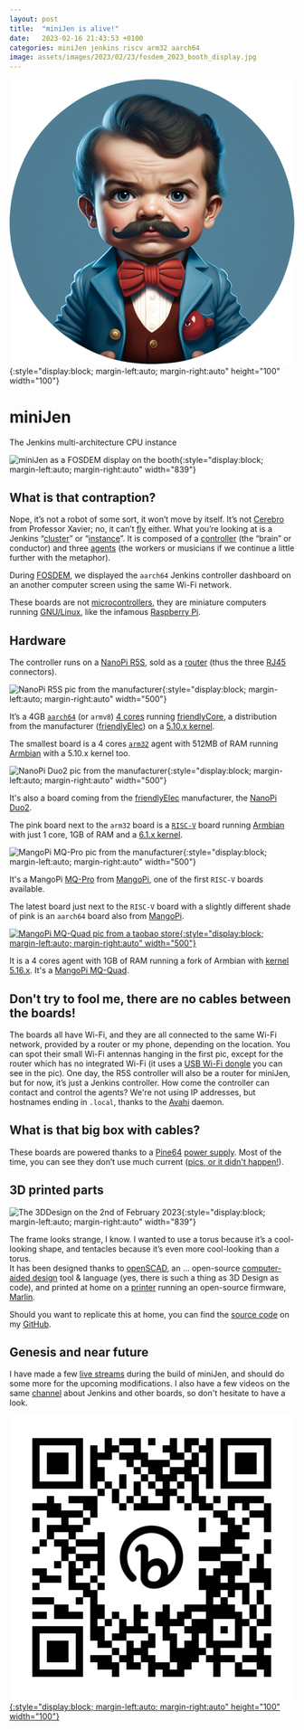 ```yaml
---
layout: post
title:  "miniJen is alive!"
date:   2023-02-16 21:43:53 +0100
categories: miniJen jenkins riscv arm32 aarch64
image: assets/images/2023/02/23/fosdem_2023_booth_display.jpg
---
```


![miniJen logo](/media/image2.png){:style="display:block; margin-left:auto; margin-right:auto" height="100" width="100"}

# miniJen
The Jenkins multi-architecture CPU instance

![miniJen as a FOSDEM display on the booth](/media/fosdem_2023_booth_display.jpg){:style="display:block; margin-left:auto; margin-right:auto" width="839"}

## What is that contraption?

Nope, it’s not a robot of some sort, it won’t move by itself.
It’s not [Cerebro](https://en.wikipedia.org/wiki/Cerebro) from Professor Xavier; no, it can’t [fly](https://all3dp.com/2/raspbery-pi-drone-simply-explained/) either.
What you’re looking at is a Jenkins “[cluster](https://www.jenkins.io/doc/book/installing/kubernetes/)” or “[instance](https://www.jenkins.io/doc/#what-is-jenkins)”.
It is composed of a [controller](https://www.jenkins.io/doc/book/using/using-agents/#using-jenkins-agents) (the “brain” or conductor) and three [agents](https://www.jenkins.io/doc/book/using/using-agents/) (the workers or musicians if we continue a little further with the metaphor).

During [FOSDEM](https://fosdem.org/2023/), we displayed the `aarch64` Jenkins controller dashboard on an another computer screen using the same Wi-Fi network.


These boards are not [microcontrollers](https://en.wikipedia.org/wiki/Microcontroller), they are miniature computers running [GNU/Linux](https://en.wikipedia.org/wiki/Linux), like the infamous [Raspberry Pi](https://en.wikipedia.org/wiki/Raspberry_Pi).

## Hardware

The controller runs on a [NanoPi R5S](https://www.friendlyelec.com/index.php?route=product/product&product_id=287), sold as a [router](https://en.wikipedia.org/wiki/Router_(computing)) (thus the three [RJ45](https://en.wikipedia.org/wiki/Modular_connector#8P8C) connectors).

![NanoPi R5S pic from the manufacturer](https://wiki.friendlyelec.com/wiki/images/8/8f/NanoPi_R5S-01B.jpg){:style="display:block; margin-left:auto; margin-right:auto" width="500"}

It’s a 4GB [`aarch64`](https://en.wikipedia.org/wiki/AArch64) (or `armv8`) [4 cores](https://wiki.friendlyelec.com/wiki/index.php/File:Rockchip_RK3568B2_Datasheet_V1.0.pdf) running [friendlyCore](https://wiki.friendlyelec.com/wiki/index.php/FriendlyCore_(based_on_ubuntu-core_with_Qt)), a distribution from the manufacturer ([friendlyElec](https://friendlyelec.com/)) on a [5.10.x kernel](https://cdn.kernel.org/pub/linux/kernel/v5.x/ChangeLog-5.10).

The smallest board is a 4 cores [`arm32`](https://en.wikipedia.org/wiki/ARM_architecture_family#32-bit_architecture) agent with 512MB of RAM running [Armbian](https://en.wikipedia.org/wiki/Armbian) with a 5.10.x kernel too.

![NanoPi Duo2 pic from the manufacturer](https://wiki.friendlyelec.com/wiki/images/0/04/NanoPi_Duo2-2.jpg){:style="display:block; margin-left:auto; margin-right:auto" width="500"}

It's also a board coming from the [friendlyElec](https://friendlyelec.com/) manufacturer, the [NanoPi Duo2](https://www.friendlyelec.com/index.php?route=product/product&path=69&product_id=244&sort=p.price&order=ASC).

The pink board next to the `arm32` board is a [`RISC-V`](https://en.wikipedia.org/wiki/RISC-V) board running [Armbian](https://forum.armbian.com/topic/21465-armbian-image-and-build-support-for-risc-v/) with just 1 core, 1GB of RAM and a [6.1.x kernel](https://cdn.kernel.org/pub/linux/kernel/v6.x/ChangeLog-6.1).

![MangoPi MQ-Pro pic from the manufacturer](https://mangopi.org/_media/img_0363_-2048.jpg?w=800&tok=39dc16){:style="display:block; margin-left:auto; margin-right:auto" width="500"}

It's a MangoPi [MQ-Pro](https://mangopi.org/mqpro) from [MangoPi](https://mangopi.org/), one of the first `RISC-V` boards available.

The latest board just next to the `RISC-V` board with a slightly different shade of pink is an `aarch64` board also from [MangoPi](https://mangopi.org/).

[![MangoPi MQ-Quad pic from a taobao store](http://img.alicdn.com/imgextra/i1/479269519/O1CN01kCi5J32KBkxWQCuuc_!!479269519.jpg){:style="display:block; margin-left:auto; margin-right:auto" width="500"}](https://world.taobao.com/item/662901818090.htm)

It is a 4 cores agent with 1GB of RAM running a fork of Armbian with [kernel 5.16.x](https://cdn.kernel.org/pub/linux/kernel/v5.x/ChangeLog-5.16).
It's a [MangoPi MQ-Quad](https://mangopi.org/mqquad).

## Don't try to fool me, there are no cables between the boards!

The boards all have Wi-Fi, and they are all connected to the same Wi-Fi network, provided by a router or my phone, depending on the location.
You can spot their small Wi-Fi antennas hanging in the first pic, except for the router which has no integrated Wi-Fi (it uses a [USB Wi-Fi dongle](https://www.realtek.com/en/products/communications-network-ics/item/rtl8821cu) you can see in the pic).
One day, the R5S controller will also be a router for miniJen, but for now, it’s just a Jenkins controller.
How come the controller can contact and control the agents? We're not using IP addresses, but hostnames ending in `.local`, thanks to the [Avahi](https://en.wikipedia.org/wiki/Avahi_(software)) daemon.

## What is that big box with cables?

These boards are powered thanks to a [Pine64](https://www.pine64.org/) [power supply](https://www.pine64.org/pinepowerdesktop/).
Most of the time, you can see they don’t use much current ([pics, or it didn't happen!](https://www.urbandictionary.com/define.php?term=pics%20or%20it%20didn%27t%20happen)).

## 3D printed parts

![The 3DDesign on the 2nd of February 2023](/media/round-booth-display-2023-02-02-transparent.png){:style="display:block; margin-left:auto; margin-right:auto" width="839"}

The frame looks strange, I know. I wanted to use a torus because it’s a cool-looking shape, and tentacles because it’s even more cool-looking than a torus.  
It has been designed thanks to [openSCAD](https://openscad.org/), an … open-source [computer-aided design](https://en.wikipedia.org/wiki/Computer-aided_design) tool & language (yes, there is such a thing as 3D Design as code), and printed at home on a [printer](https://eryone.com/fdm/show/1.html) running an open-source firmware, [Marlin](https://marlinfw.org/).

Should you want to replicate this at home, you can find the [source code](https://github.com/MerryKombo/3DDesign/tree/MQ-Pro/assets/Booth%20Display) on my [GitHub](https://github.com/gounthar).
## Genesis and near future

I have made a few [live streams](https://www.youtube.com/@jeanquinze/streams) during the build of miniJen, and should do some more for the upcoming modifications.
I also have a few videos on the same [channel](https://www.youtube.com/@jeanquinze/featured) about Jenkins and other boards, so don't hesitate to have a look.

[![miniJen logo](/media/image1.png){:style="display:block; margin-left:auto; margin-right:auto" height="100" width="100"}](https://www.youtube.com/@jeanquinze/streams)